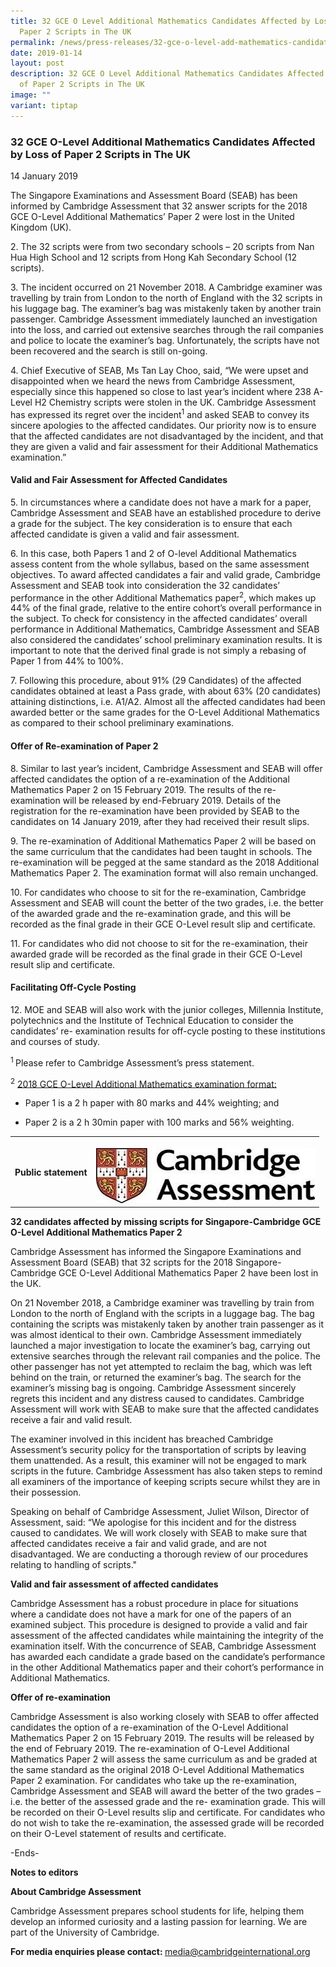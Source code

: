 ```yaml
---
title: 32 GCE O Level Additional Mathematics Candidates Affected by Loss of
  Paper 2 Scripts in The UK
permalink: /news/press-releases/32-gce-o-level-add-mathematics-candidates-affected-by-loss-of-scripts/
date: 2019-01-14
layout: post
description: 32 GCE O Level Additional Mathematics Candidates Affected by Loss
  of Paper 2 Scripts in The UK
image: ""
variant: tiptap
---
```

<h3><strong>32 GCE O-Level Additional Mathematics Candidates Affected by Loss of Paper 2 Scripts in The UK</strong></h3>
<p>14 January 2019</p>
<p>The Singapore Examinations and Assessment Board (SEAB) has been informed
by Cambridge Assessment that 32 answer scripts for the 2018 GCE O-Level
Additional Mathematics’ Paper 2 were lost in the United Kingdom (UK).</p>
<p>2. The 32 scripts were from two secondary schools – 20 scripts from Nan
Hua High School and 12 scripts from Hong Kah Secondary School (12 scripts).</p>
<p>3. The incident occurred on 21 November 2018. A Cambridge examiner was
travelling by train from London to the north of England with the 32 scripts
in his luggage bag. The examiner’s bag was mistakenly taken by another
train passenger. Cambridge Assessment immediately launched an investigation
into the loss, and carried out extensive searches through the rail companies
and police to locate the examiner’s bag. Unfortunately, the scripts have
not been recovered and the search is still on-going.</p>
<p>4. Chief Executive of SEAB, Ms Tan Lay Choo, said, “We were upset and
disappointed when we heard the news from Cambridge Assessment, especially
since this happened so close to last year’s incident where 238 A-Level
H2 Chemistry scripts were stolen in the UK. Cambridge Assessment has expressed
its regret over the incident<sup>1</sup> and asked SEAB to convey its sincere
apologies to the affected candidates. Our priority now is to ensure that
the affected candidates are not disadvantaged by the incident, and that
they are given a valid and fair assessment for their Additional Mathematics
examination.”</p>
<h4><strong>Valid and Fair Assessment for Affected Candidates</strong></h4>
<p>5. In circumstances where a candidate does not have a mark for a paper,
Cambridge Assessment and SEAB have an established procedure to derive a
grade for the subject. The key consideration is to ensure that each affected
candidate is given a valid and fair assessment.</p>
<p>6. In this case, both Papers 1 and 2 of O-level Additional Mathematics
assess content from the whole syllabus, based on the same assessment objectives.
To award affected candidates a fair and valid grade, Cambridge Assessment
and SEAB took into consideration the 32 candidates’ performance in the
other Additional Mathematics paper<sup>2</sup>, which makes up 44% of the
final grade, relative to the entire cohort’s overall performance in the
subject. To check for consistency in the affected candidates’ overall performance
in Additional Mathematics, Cambridge Assessment and SEAB also considered
the candidates’ school preliminary examination results. It is important
to note that the derived final grade is not simply a rebasing of Paper
1 from 44% to 100%.</p>
<p>7. Following this procedure, about 91% (29 Candidates) of the affected
candidates obtained at least a Pass grade, with about 63% (20 candidates)
attaining distinctions, i.e. A1/A2. Almost all the affected candidates
had been awarded better or the same grades for the O-Level Additional Mathematics
as compared to their school preliminary examinations.</p>
<h4><strong>Offer of Re-examination of Paper 2</strong></h4>
<p>8. Similar to last year’s incident, Cambridge Assessment and SEAB will
offer affected candidates the option of a re-examination of the Additional
Mathematics Paper 2 on 15 February 2019. The results of the re-examination
will be released by end-February 2019. Details of the registration for
the re-examination have been provided by SEAB to the candidates on 14 January
2019, after they had received their result slips.</p>
<p>9. The re-examination of Additional Mathematics Paper 2 will be based
on the same curriculum that the candidates had been taught in schools.
The re-examination will be pegged at the same standard as the 2018 Additional
Mathematics Paper 2. The examination format will also remain unchanged.</p>
<p>10. For candidates who choose to sit for the re-examination, Cambridge
Assessment and SEAB will count the better of the two grades, i.e. the better
of the awarded grade and the re-examination grade, and this will be recorded
as the final grade in their GCE O-Level result slip and certificate.</p>
<p>11. For candidates who did not choose to sit for the re-examination, their
awarded grade will be recorded as the final grade in their GCE O-Level
result slip and certificate.</p>
<h4><strong>Facilitating Off-Cycle Posting</strong></h4>
<p>12. MOE and SEAB will also work with the junior colleges, Millennia Institute,
polytechnics and the Institute of Technical Education to consider the candidates’
re- examination results for off-cycle posting to these institutions and
courses of study.</p>
<p><sup>1 </sup>Please refer to Cambridge Assessment’s press statement.</p>
<p><sup>2</sup>  <u>2018 GCE O-Level Additional Mathematics examination format:</u>
</p>
<ul data-tight="true" class="tight">
<li>
<p>Paper 1 is a 2 h paper with 80 marks and 44% weighting; and</p>
</li>
<li>
<p>Paper 2 is a 2 h 30min paper with 100 marks and 56% weighting.</p>
</li>
</ul>
<table style="minWidth: 75px">
<colgroup>
<col>
<col>
<col>
</colgroup>
<tbody>
<tr>
<th rowspan="1" colspan="2">
<h4>Public statement</h4>
</th>
<th rowspan="1" colspan="1">
<p></p>
<div class="isomer-image-wrapper">
<img style="width: 100%" height="auto" width="100%" alt="" src="/images/Cambridge_Assessment.jpg">
</div>
</th>
</tr>
</tbody>
</table>
<p><strong>32 candidates affected by missing scripts for Singapore-Cambridge GCE O-Level Additional Mathematics Paper 2</strong>
</p>
<p>Cambridge Assessment has informed the Singapore Examinations and Assessment
Board (SEAB) that 32 scripts for the 2018 Singapore-Cambridge GCE O-Level
Additional Mathematics Paper 2 have been lost in the UK.</p>
<p>On 21 November 2018, a Cambridge examiner was travelling by train from
London to the north of England with the scripts in a luggage bag. The bag
containing the scripts was mistakenly taken by another train passenger
as it was almost identical to their own. Cambridge Assessment immediately
launched a major investigation to locate the examiner’s bag, carrying out
extensive searches through the relevant rail companies and the police.
The other passenger has not yet attempted to reclaim the bag, which was
left behind on the train, or returned the examiner’s bag. The search for
the examiner’s missing bag is ongoing. Cambridge Assessment sincerely regrets
this incident and any distress caused to candidates. Cambridge Assessment
will work with SEAB to make sure that the affected candidates receive a
fair and valid result.</p>
<p>The examiner involved in this incident has breached Cambridge Assessment’s
security policy for the transportation of scripts by leaving them unattended.
As a result, this examiner will not be engaged to mark scripts in the future.
Cambridge Assessment has also taken steps to remind all examiners of the
importance of keeping scripts secure whilst they are in their possession.</p>
<p>Speaking on behalf of Cambridge Assessment, Juliet Wilson, Director of
Assessment, said: “We apologise for this incident and for the distress
caused to candidates. We will work closely with SEAB to make sure that
affected candidates receive a fair and valid grade, and are not disadvantaged.
We are conducting a thorough review of our procedures relating to handling
of scripts."</p>
<p><strong>Valid and fair assessment of affected candidates</strong>
</p>
<p>Cambridge Assessment has a robust procedure in place for situations where
a candidate does not have a mark for one of the papers of an examined subject.
This procedure is designed to provide a valid and fair assessment of the
affected candidates while maintaining the integrity of the examination
itself. With the concurrence of SEAB, Cambridge Assessment has awarded
each candidate a grade based on the candidate’s performance in the other
Additional Mathematics paper and their cohort’s performance in Additional
Mathematics.</p>
<p><strong>Offer of re-examination</strong>
</p>
<p>Cambridge Assessment is also working closely with SEAB to offer affected
candidates the option of a re-examination of the O-Level Additional Mathematics
Paper 2 on 15 February 2019. The results will be released by the end of
February 2019. The re-examination of O-Level Additional Mathematics Paper
2 will assess the same curriculum as and be graded at the same standard
as the original 2018 O-Level Additional Mathematics Paper 2 examination.
For candidates who take up the re-examination, Cambridge Assessment and
SEAB will award the better of the two grades – i.e. the better of the assessed
grade and the re- examination grade. This will be recorded on their O-Level
results slip and certificate. For candidates who do not wish to take the
re-examination, the assessed grade will be recorded on their O-Level statement
of results and certificate.</p>
<p>-Ends-</p>
<p><strong>Notes to editors</strong>
</p>
<p><strong>About Cambridge Assessment</strong>
</p>
<p>Cambridge Assessment prepares school students for life, helping them develop
an informed curiosity and a lasting passion for learning. We are part of
the University of Cambridge.</p>
<p><strong>For media enquiries please contact: </strong><a href="mailto:media@cambridgeinternational.org" rel="noopener noreferrer nofollow" target="_blank"><u>media@cambridgeinternational.org</u></a>
</p>